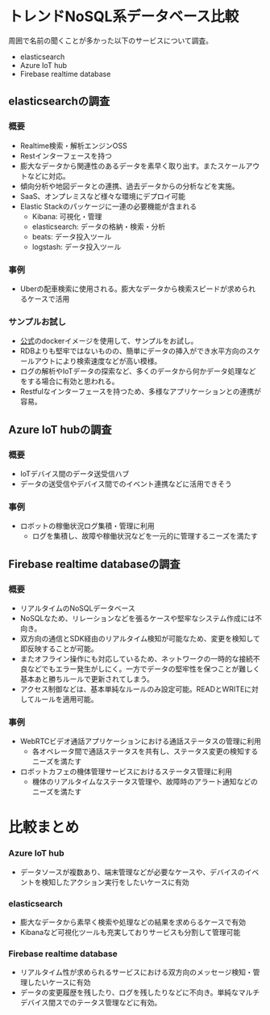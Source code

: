 # トレンドNoSQL系データベース比較
周囲で名前の聞くことが多かった以下のサービスについて調査。
* elasticsearch
* Azure IoT hub
* Firebase realtime database

## elasticsearchの調査

### 概要
* Realtime検索・解析エンジンOSS
* Restインターフェースを持つ
* 膨大なデータから関連性のあるデータを素早く取り出す。またスケールアウトなどに対応。
* 傾向分析や地図データとの連携、過去データからの分析などを実施。
* SaaS、オンプレミスなど様々な環境にデプロイ可能
* Elastic Stackのパッケージに一連の必要機能が含まれる
  * Kibana: 可視化・管理
  * elasticsearch: データの格納・検索・分析
  * beats: データ投入ツール
  * logstash: データ投入ツール

### 事例
* Uberの配車検索に使用される。膨大なデータから検索スピードが求められるケースで活用

### サンプルお試し
* [公式](https://www.elastic.co/jp/blog/releasing-beta-version-of-elastic-docker-images)のdockerイメージを使用して、サンプルをお試し。
* RDBよりも堅牢ではないものの、簡単にデータの挿入ができ水平方向のスケールアウトにより検索速度などが高い模様。
* ログの解析やIoTデータの探索など、多くのデータから何かデータ処理などをする場合に有効と思われる。
* Restfulなインターフェースを持つため、多様なアプリケーションとの連携が容易。

## Azure IoT hubの調査

### 概要
* IoTデバイス間のデータ送受信ハブ
* データの送受信やデバイス間でのイベント連携などに活用できそう

### 事例
* ロボットの稼働状況ログ集積・管理に利用
  * ログを集積し、故障や稼働状況などを一元的に管理するニーズを満たす

## Firebase realtime databaseの調査

### 概要
* リアルタイムのNoSQLデータベース
* NoSQLなため、リレーションなどを張るケースや堅牢なシステム作成には不向き。
* 双方向の通信とSDK経由のリアルタイム検知が可能なため、変更を検知して即反映することが可能。
* またオフライン操作にも対応しているため、ネットワークの一時的な接続不良などでもエラー発生がしにく。一方でデータの堅牢性を保つことが難しく基本あと勝ちルールで更新されてしまう。
* アクセス制御などは、基本単純なルールのみ設定可能。READとWRITEに対してルールを適用可能。

### 事例
* WebRTCビデオ通話アプリケーションにおける通話ステータスの管理に利用
  * 各オペレータ間で通話ステータスを共有し、ステータス変更の検知するニーズを満たす
* ロボットカフェの機体管理サービスにおけるステータス管理に利用
  * 機体のリアルタイムなステータス管理や、故障時のアラート通知などのニーズを満たす

# 比較まとめ
### Azure IoT hub
  * データソースが複数あり、端末管理などが必要なケースや、デバイスのイベントを検知したアクション実行をしたいケースに有効
### elasticsearch
  * 膨大なデータから素早く検索や処理などの結果を求めらるケースで有効
  * Kibanaなど可視化ツールも充実しておりサービスも分割して管理可能
### Firebase realtime database
  * リアルタイム性が求められるサービスにおける双方向のメッセージ検知・管理したいケースに有効
  * データの変更履歴を残したり、ログを残したりなどに不向き。単純なマルチデバイス間スでのテータス管理などに有効。